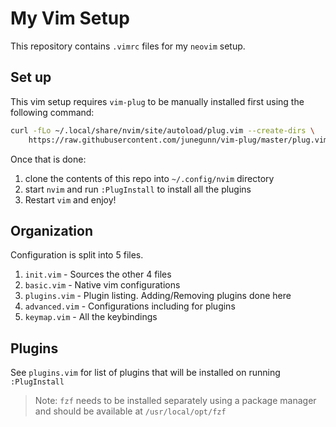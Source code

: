 # My Vim Setup
This repository contains `.vimrc` files for my `neovim` setup.


## Set up

This vim setup requires `vim-plug` to be manually installed first using the
following command:

```bash
curl -fLo ~/.local/share/nvim/site/autoload/plug.vim --create-dirs \
    https://raw.githubusercontent.com/junegunn/vim-plug/master/plug.vim
```

Once that is done: 

1. clone the contents of this repo into `~/.config/nvim` directory
2. start `nvim` and run `:PlugInstall` to install all the plugins
3. Restart `vim` and enjoy!


## Organization

Configuration is split into 5 files.

1. `init.vim`     - Sources the other 4 files
2. `basic.vim`    - Native vim configurations
3. `plugins.vim`  - Plugin listing. Adding/Removing plugins done here
4. `advanced.vim` - Configurations including for plugins
5. `keymap.vim`   - All the keybindings


## Plugins
See `plugins.vim` for list of plugins that will be installed on running `:PlugInstall`

> Note: `fzf` needs to be installed separately using a package manager and should be available at `/usr/local/opt/fzf`

